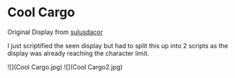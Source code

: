 Cool Cargo
==========

Original Display from [sulusdacor](https://steamcommunity.com/sharedfiles/filedetails/?id=2356287105)


I just scriptified the seen display but had to split this up into 2 scripts as the display was already reaching the character limit.

![](Cool Cargo.jpg)
![](Cool Cargo2.jpg)
